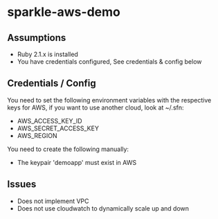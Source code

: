 # sparkle-aws-demo

## Assumptions
* Ruby 2.1.x is installed
* You have credentials configured, See credentials & config below



## Credentials / Config
You need to set the following environment variables with the respective keys for AWS, if you want to use another cloud, look at ~/.sfn:
* AWS_ACCESS_KEY_ID
* AWS_SECRET_ACCESS_KEY
* AWS_REGION

You need to create the following manually:
* The keypair 'demoapp' must exist in AWS


## Issues
* Does not implement VPC
* Does not use cloudwatch to dynamically scale up and down
